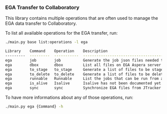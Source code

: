 ### EGA Transfer to Collaboratory

This library contains multiple operations that are often used to manage the EGA data transfer to Collaboratory.

To list all available operations for the EGA transfer, run:
```bash
./main.py base list:operations -l ega
```

```bash
Library    Command    Operation    Description
---------  ---------  -----------  --------------------------------------------------
ega        job        job          Generate the job json files needed to run JTracker
ega        dbox       dbox         List all files on EGA Aspera server
ega        to_stage   to_stage     Generate a list of files to be staged on EGA Asper
ega        to_delete  to_delete    Generate a list of files to be deleted on EGA Aspe
ega        runnable   Runnable     List the jobs that can be run from a Github Reposi
ega        is_alive   Isalive      Isalive has not been documented yet.
ega        sync       sync         Synchronize EGA files from JTracker server with EG
```

To have more informations about any of those operations, run:
```bash
./main.py ega {Command} -h
```